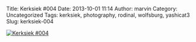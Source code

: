 Title: Kerksiek #004
Date: 2013-10-01 11:14
Author: marvin
Category: Uncategorized
Tags: kerksiek, photography, rodinal, wolfsburg, yashicat3
Slug: kerksiek-004

[![Kerksiek
\#004](https://farm4.staticflickr.com/3711/10034764435_a67ecb8c9b_b.jpg)](http://www.flickr.com/photos/marvinxsteadfast/10034764435/ "Kerksiek #004 by marvinxsteadfast, on Flickr")

